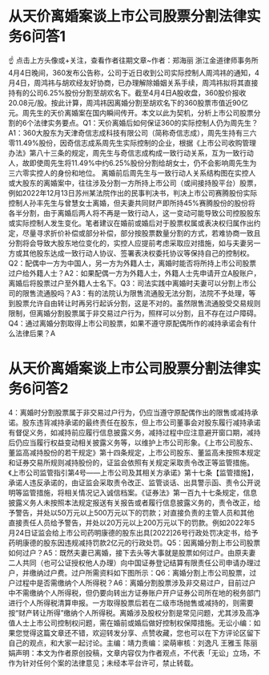 # 从天价离婚案谈上市公司股票分割法律实务6问答1

☝ 点击上方头像或+关注，查看作者往期文章~作者：郑海丽 浙江金道律师事务所4月4日晚间，360发布公告称，公司于近日收到公司实际控制人周鸿祎的通知，4月4日，周鸿祎与胡欢经友好协商，已办理解除婚姻关系手续，周鸿祎拟将其直接持有的公司6.25%股份分割至胡欢名下。截至4月4日A股收盘，360股价报收20.08元/股。按此计算，周鸿祎因离婚分割至胡欢名下的360股票市值近90亿元。周先生的天价离婚案在国内瞬间传开。本文以此为契机，分析上市公司股票分割的6个法律实务要点。Q1：天价离婚后如何保证360的实际控制人仍为周先生？A1：360大股东为天津奇信志成科技有限公司（简称奇信志成），周先生持有三六零11.49%股份，因奇信志成系周先生实际控制的企业，根据《上市公司收购管理办法》第八十三条的规定，周先生与奇信志成构成一致行动关系，互为一致行动人，故即使周先生将11.49%中约6.25%股份分割给胡女士，仍不会影响周先生为三六零实控人的身份和地位。 离婚前后周先生与一致行动人关系结构图在实控人或大股东的离婚案中，往往涉及分割一方所持上市公司（或间接持股平台）股票，例如2022年12月13日苏州某法院作出的民事判决书，判决上市公司赛腾股份实际控制人孙丰先生与曾慧女士离婚，但夫妻共同财产即所持45%赛腾股份的股份将各半分割，由于离婚后两人将不再是一致行动人，这一变动可能导致公司控股股东或实际控制人发生变化。笔者建议在婚前或婚后对于股票权属或表决权归属作出约定，尽量寻求折价补偿或部分补偿，部分按股票数量分割的方式，若难协商一致且分割将会导致大股东地位变化的，实控人应提前考虑采取应对措施，如与夫妻另一方或其他股东达成一致行动人协议、签署表决权委托协议等保持自己的控制权。Q2：配偶中一方为中国人，另一方为外籍人士，离婚时能否将所持上市公司股票过户给外籍人士？A2：如果配偶一方为外籍人士，外籍人士先申请开立A股账户，离婚后将股票过户至外籍人士名下。Q3：司法实践中离婚时夫妻可以分割上市公司的限售流通股吗？A3：有的法院认为限售流通股无法分割，法院不予处理，等到股票允许自由转让时再另行起诉分割，这是不对的。虽然限售流通股受交易规则限制，但离婚分割股票属于非交易过户行为，照样可以分割，且不存在过户障碍。Q4：通过离婚分割取得上市公司股票，如果不遵守原配偶所作的减持承诺会有什么法律后果？A

# 从天价离婚案谈上市公司股票分割法律实务6问答2

4：离婚时分割股票属于非交易过户行为，仍应当遵守原配偶作出的限售或减持承诺。股东违背减持承诺的最终责任在股东，但上市公司董事会对股东履行减持承诺有督促义务，如减持前应履行信息披露义务，减持过程中应注意避开窗口期，减持后仍应当履行权益变动相关披露义务等，以维护上市公司形象。《上市公司股东、董监高减持股份的若干规定》第十四条规定，上市公司股东、董监高未按照本规定和证券交易所规则减持股份的，证监会依照有关规定采取责令改正等监管措施。《上市公司监管指引第4号——上市公司及其相关方承诺》第十七条【监管措施】，承诺人违反承诺的，由证监会采取责令改正、监管谈话、出具警示函、责令公开说明等监管措施，将相关情况记入诚信档案。《证券法》第一百九十七条规定，信息披露义务人未按照本法规定报送有关报告或者履行信息披露义务的，责令改正，给予警告，并处以50万元以上500万元以下的罚款；对直接负责的主管人员和其他直接责任人员给予警告，并处以20万元以上200万元以下的罚款。例如2022年5月24日证监会给上市公司药明康德的股东出具[2022]26号行政处罚决定书，给予药明康德的股东因违规减持罚款2亿元的行政处罚。Q5：因离婚分割上市公司股票如何过户？A5：既然夫妻已离婚，接下去头等大事就是股票如何过户。由原夫妻二人共同（也可公证授权他人办理）向中国证券登记结算有限责任公司申请办理过户，并缴纳过户费。过户所需资料如下图所示：Q6：离婚分割上市公司股票，过户过程中是否需缴纳个人所得税？A6：离婚分割股票涉及非交易过户，目前过户中不需缴纳个人所得税，但仍要向转出方证券账户开户证券公司所在地的税务部门进行个人所得税清算申报。一方取得股票后若在二级市场抛售或减持的，则需要按“财产转让所得”缴纳个人所得税。离婚涉及股权分割是常见问题，尤其涉及高净值人士上市公司控制权问题，需在婚前或婚后做好控制权保障措施。无讼小编：如果您觉得这篇文章还不错，欢迎转发分享、点赞收藏，您也可以在下方评论区留下自己的观点，和大家一起讨论。主编：靖力责编：梁萌审核：刘逸凡 王雅玉 陈丽娟声明：本文为作者原创投稿，文章内容仅为作者观点，不代表「无讼」立场，不作为针对任何个案的法律意见；未经本平台许可，禁止转载。

